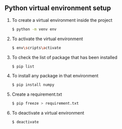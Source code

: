 ## Python virtual environment setup

1. To create a virtual environment inside the project

   ```sh
   $ python -m venv env
   ```

2. To activate the virtual environment

   ```sh
   $ env\scripts\activate
   ```

3. To check the list of package that has been installed

   ```sh
   $ pip list
   ```

4. To install any package in that environment

   ```sh
   $ pip install numpy
   ```

5. Create a requirement.txt

   ```sh
   $ pip freeze > requirement.txt
   ```

6. To deactivate a virtual environment

   ```sh
   $ deactivate
   ```
